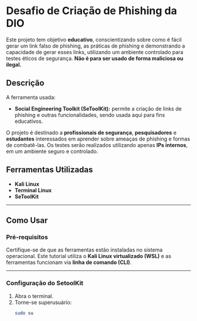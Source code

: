 # Desafio de Criação de Phishing da DIO

Este projeto tem objetivo **educativo**, conscientizando sobre como é fácil gerar um link falso de phishing, as práticas de phishing e demonstrando a capacidade de gerar esses links, utilizando um ambiente controlado para testes éticos de segurança. **Não é para ser usado de forma maliciosa ou ilegal.**

## Descrição

A ferramenta usada:

- **Social Engineering Toolkit (SeToolKit):** permite a criação de links de phishing e outras funcionalidades, sendo usada aqui para fins educativos.

O projeto é destinado a **profissionais de segurança**, **pesquisadores** e **estudantes** interessados em aprender sobre ameaças de phishing e formas de combatê-las. Os testes serão realizados utilizando apenas **IPs internos**, em um ambiente seguro e controlado.

## Ferramentas Utilizadas

- **Kali Linux**
- **Terminal Linux**
- **SeToolKit**

---

## Como Usar

### Pré-requisitos

Certifique-se de que as ferramentas estão instaladas no sistema operacional. Este tutorial utiliza o **Kali Linux virtualizado (WSL)** e as ferramentas funcionam via **linha de comando (CLI)**.

---

### Configuração do SetoolKit

1. Abra o terminal.
2. Torne-se superusuário:
   ```bash
   sudo su

